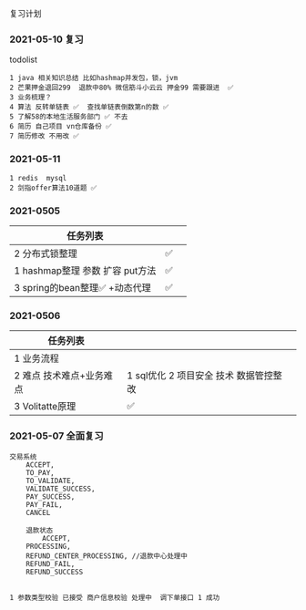 复习计划

### 2021-05-10 复习

todolist

```
1 java 相关知识总结 比如hashmap并发包，锁，jvm 
2 芒果押金退回299  退款中80% 微信筋斗小云云 押金99 需要跟进  ✅
3 业务梳理？
4 算法 反转单链表 ✅  查找单链表倒数第n的数 ✅
5 了解58的本地生活服务部门 ✅ 不去 
6 简历 自己项目 vn仓库备份 ✅
7 简历修改 不用改 ✅
```



### 2021-05-11

```
1 redis  mysql
2 剑指offer算法10道题 ✅ 
```



### 2021-0505

| 任务列表                         |      |      |
| -------------------------------- | ---- | ---- |
| 2 分布式锁整理                   | ✅    |      |
| 1  hashmap整理 参数 扩容 put方法 | ✅    |      |
| 3 spring的bean整理✅ +动态代理    | ✅    |      |



### 2021-0506

| 任务列表                 |                                           |      |
| ------------------------ | ----------------------------------------- | ---- |
| 1 业务流程               |                                           |      |
| 2 难点 技术难点+业务难点 | 1  sql优化  2  项目安全 技术 数据管控整改 |      |
| 3 Volitatte原理          | ✅                                         |      |



### 2021-05-07 全面复习

```
交易系统
	ACCEPT,
	TO_PAY,
	TO_VALIDATE,
	VALIDATE_SUCCESS,
	PAY_SUCCESS,
	PAY_FAIL,
	CANCEL
	
	退款状态
		ACCEPT,
	PROCESSING,
	REFUND_CENTER_PROCESSING, //退款中心处理中
	REFUND_FAIL,
	REFUND_SUCCESS
	
	
1 参数类型校验 已接受 商户信息校验 处理中  调下单接口 1 成功 
	
```



